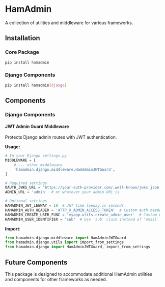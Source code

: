 # HamAdmin

A collection of utilities and middleware for various frameworks.

## Installation

### Core Package
```bash
pip install hamadmin
```

### Django Components
```bash
pip install hamadmin[django]
```

## Components

### Django Components

#### JWT Admin Guard Middleware
Protects Django admin routes with JWT authentication.

**Usage:**
```python
# In your Django settings.py
MIDDLEWARE = [
    # ... other middleware
    'hamadmin.django.middleware.HamAdminJWTGuard',
]

# Required settings
OAUTH_JWKS_URL = 'https://your-auth-provider.com/.well-known/jwks.json'
ADMIN_URL = 'admin'  # or whatever your admin URL is

# Optional settings
HAMADMIN_JWT_LEEWAY = 10  # JWT time leeway in seconds
HAMADMIN_AUTH_HEADER = 'HTTP_X_ADMIN_ACCESS_TOKEN'  # Custom auth header name
HAMADMIN_CREATE_USER_FUNC = 'myapp.utils.create_admin_user'  # Custom user creation function
HAMADMIN_USER_IDENTIFIER = 'sub'  # Use 'sub' claim instead of 'email'
```

**Import:**
```python
from hamadmin.django.middleware import HamAdminJWTGuard
from hamadmin.django.utils import import_from_settings
from hamadmin.django import HamAdminJWTGuard, import_from_settings
```

## Future Components

This package is designed to accommodate additional HamAdmin utilities and components for other frameworks as needed. 
